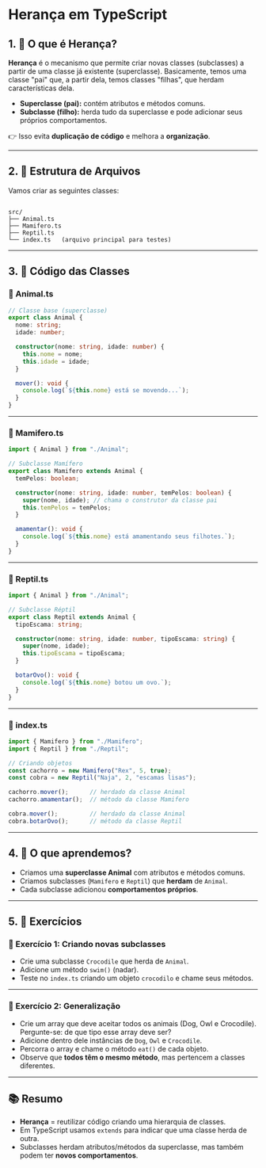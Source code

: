 # Herança em TypeScript


## 1. 📌 O que é Herança?
**Herança** é o mecanismo que permite criar novas classes (subclasses) a partir de uma classe já existente (superclasse).
Basicamente, temos uma classe "pai" que, a partir dela, temos classes "filhas", que herdam características dela.

- **Superclasse (pai):** contém atributos e métodos comuns.  
- **Subclasse (filho):** herda tudo da superclasse e pode adicionar seus próprios comportamentos.  

👉 Isso evita **duplicação de código** e melhora a **organização**.

---

## 2. 📝 Estrutura de Arquivos

Vamos criar as seguintes classes:

```

src/
├── Animal.ts
├── Mamifero.ts
├── Reptil.ts
└── index.ts   (arquivo principal para testes)

````

---

## 3. 🐾 Código das Classes

### 📄 Animal.ts
```ts
// Classe base (superclasse)
export class Animal {
  nome: string;
  idade: number;

  constructor(nome: string, idade: number) {
    this.nome = nome;
    this.idade = idade;
  }

  mover(): void {
    console.log(`${this.nome} está se movendo...`);
  }
}
````

---

### 📄 Mamifero.ts

```ts
import { Animal } from "./Animal";

// Subclasse Mamífero
export class Mamifero extends Animal {
  temPelos: boolean;

  constructor(nome: string, idade: number, temPelos: boolean) {
    super(nome, idade); // chama o construtor da classe pai
    this.temPelos = temPelos;
  }

  amamentar(): void {
    console.log(`${this.nome} está amamentando seus filhotes.`);
  }
}
```

---

### 📄 Reptil.ts

```ts
import { Animal } from "./Animal";

// Subclasse Réptil
export class Reptil extends Animal {
  tipoEscama: string;

  constructor(nome: string, idade: number, tipoEscama: string) {
    super(nome, idade);
    this.tipoEscama = tipoEscama;
  }

  botarOvo(): void {
    console.log(`${this.nome} botou um ovo.`);
  }
}
```

---

### 📄 index.ts

```ts
import { Mamifero } from "./Mamifero";
import { Reptil } from "./Reptil";

// Criando objetos
const cachorro = new Mamifero("Rex", 5, true);
const cobra = new Reptil("Naja", 2, "escamas lisas");

cachorro.mover();      // herdado da classe Animal
cachorro.amamentar();  // método da classe Mamifero

cobra.mover();         // herdado da classe Animal
cobra.botarOvo();      // método da classe Reptil
```

---

## 4. 🚀 O que aprendemos?

* Criamos uma **superclasse Animal** com atributos e métodos comuns.
* Criamos subclasses (`Mamifero` e `Reptil`) que **herdam** de `Animal`.
* Cada subclasse adicionou **comportamentos próprios**.

---

## 5. 🎯 Exercícios

### 📝 Exercício 1: Criando novas subclasses

* Crie uma subclasse `Crocodile` que herda de `Animal`.
* Adicione um método `swim()` (nadar).
* Teste no `index.ts` criando um objeto `crocodilo` e chame seus métodos.

---



### 📝 Exercício 2: Generalização

* Crie um array que deve aceitar todos os animais (Dog, Owl e Crocodile). Pergunte-se: de que tipo esse array deve ser?
* Adicione dentro dele instâncias de `Dog`, `Owl` e `Crocodile`.
* Percorra o array e chame o método `eat()` de cada objeto.
* Observe que **todos têm o mesmo método**, mas pertencem a classes diferentes.

---

## 📚 Resumo

* **Herança** = reutilizar código criando uma hierarquia de classes.
* Em TypeScript usamos `extends` para indicar que uma classe herda de outra.
* Subclasses herdam atributos/métodos da superclasse, mas também podem ter **novos comportamentos**.

